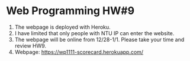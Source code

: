 # Web Programming HW#9

1. The webpage is deployed with Heroku.
2. I have limited that only people with NTU IP can enter the website.
3. The webpage will be online from 12/28-1/1. Please take your time and review HW9.
4. Webpage: https://wp1111-scorecard.herokuapp.com/
